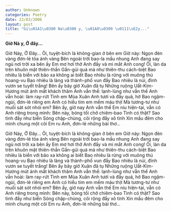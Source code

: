 ```yaml
---
author: Unknown
categories: Poetry
date: 22/03/2006
layout: post
title: "Gi\u01A1\u0300 Na\u0300 y, \u01A0\u0309 \u0111\xE2y..."
---
```


**Giờ Nà y, Ở đây...**

Giờ Này, Ở Đây...
Ôi, tuyệt-bích là không-gian ở bên em
Giờ này:
Ngọn đèn vàng đơn-lẻ tỏa ánh vàng
Bên ngoài trời bao-la mầu nhung
Anh đang say ngủ nơi trời xa bên ấy
Em mơ hơi thở Anh đầy và mi mắt Anh cong!
Ôi, làn da trên khuôn mặt thiên-thần
Gần-gũi quá mà như thiên-thu cách-biệt
Bao nhiêu là biển với bão xa không ai biết
Bao nhiêu là rừng với muông thú hoang-vu
Bao nhiêu là làng và thành-phố vun đầy
Bao nhiêu là núi, đỉnh vươn se tuyết trắng!
Bên ấy bây giờ Xuân đã tụ
Những ruộng Uất-Kim-Hương mút ánh mắt khách thăm
Anh vẫn thế: lạnh-lùng như vẫn thế
Anh vẫn hoài: làm ray-rứt Tình em
Mùa Xuân Anh tươi và đầy quá, hở
Bao ngậm-ngùi, đơn-lẻ riêng em
Anh có hiểu tim em mềm máu thịt
Mà tương-tư như muối sát sót nhói em?
Bên ấy, giờ nay Anh vẫn thế
Em níu hiện-tại, vẫn có Anh riêng trong mình:
Bên này, bóng tối chở chiêm-bao
Tình có thật?  Sao tình đầy như biển
Sóng chập-chùng, cõi rộng đẩy xô tình
Xin mầu đêm cho mình chung một cõi
Em ru Anh, đơn-lẻ những bài thơ...

Giờ Này, Ở Đây...
Ôi, tuyệt-bích là không-gian ở bên em
Giờ này:
Ngọn đèn vàng đơn-lẻ tỏa ánh vàng
Bên ngoài trời bao-la mầu nhung
Anh đang say ngủ nơi trời xa bên ấy
Em mơ hơi thở Anh đầy và mi mắt Anh cong!
Ôi, làn da trên khuôn mặt thiên-thần
Gần-gũi quá mà như thiên-thu cách-biệt
Bao nhiêu là biển với bão xa không ai biết
Bao nhiêu là rừng với muông thú hoang-vu
Bao nhiêu là làng và thành-phố vun đầy
Bao nhiêu là núi, đỉnh vươn se tuyết trắng!
Bên ấy bây giờ Xuân đã tụ
Những ruộng Uất-Kim-Hương mút ánh mắt khách thăm
Anh vẫn thế: lạnh-lùng như vẫn thế
Anh vẫn hoài: làm ray-rứt Tình em
Mùa Xuân Anh tươi và đầy quá, hở
Bao ngậm-ngùi, đơn-lẻ riêng em
Anh có hiểu tim em mềm máu thịt
Mà tương-tư như muối sát sót nhói em?
Bên ấy, giờ nay Anh vẫn thế
Em níu hiện-tại, vẫn có Anh riêng trong mình:
Bên này, bóng tối chở chiêm-bao
Tình có thật?  Sao tình đầy như biển
Sóng chập-chùng, cõi rộng đẩy xô tình
Xin mầu đêm cho mình chung một cõi
Em ru Anh, đơn-lẻ những bài thơ...
